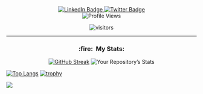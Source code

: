 <div id="header" align="center">
  <a href="https://www.linkedin.com/in/abdul-basit-ajmal/">
    <img src="https://img.shields.io/badge/LinkedIn-blue?style=for-the-badge&logo=linkedin&logoColor=white" alt="LinkedIn Badge"/>
  </a>
   <a href="https://twitter.com/0x_basit">
    <img src="https://img.shields.io/badge/Twitter-blue?style=for-the-badge&logo=twitter&logoColor=white" alt="Twitter Badge"/>
  </a>
</div>
  <div align="center">
    <img src="https://komarev.com/ghpvc/?username=basit10&style=flat-square&color=blue" alt="Profile Views"/>
  
  ![visitors](https://visitor-badge.glitch.me/badge?page_id=basit10.profile&left_color=blue&right_color=green)
   </div>



-----
 
 
<div align="center">
    <h3>:fire:&nbsp;&nbsp;My&nbsp;Stats:</h3>
 
[![GitHub Streak](http://github-readme-streak-stats.herokuapp.com?user=basit10&theme=dark&background=000000)](https://git.io/streak-stats) 
![Your Repository’s Stats](https://github-readme-stats.vercel.app/api?username=basit10&show_icons=true)
  
  </div>
  
  <div>
  
   [![Top Langs](https://github-readme-stats.vercel.app/api/top-langs/?username=basit10)](https://github.com/basit10/github-readme-stats)
  [![trophy](https://github-profile-trophy.vercel.app/?username=basit10&theme=basit10)](https://github.com/basit10/github-profile-trophy)
  
  <img src = "https://github-profile-summary-cards.vercel.app/api/cards/profile-details?username=basit10&theme=vue"/>
  </div>


